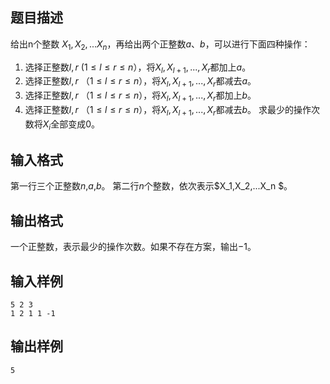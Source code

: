 ## 题目描述

给出n个整数 $X_1,X_2,...X_n$，再给出两个正整数$a$、$b$，可以进行下面四种操作：

1. 选择正整数$l,r$ ($1 \le l \le r \le n$），将$X_l,X_{l+1},...,X_r$都加上$a$。
2. 选择正整数$l,r$ （$1 \le l \le r \le n$），将$X_l,X_{l+1},...,X_r$都减去$a$。
3. 选择正整数$l,r$ （$1 \le l \le r \le n$），将$X_l,X_{l+1},...,X_r$都加上$b$。
4. 选择正整数$l,r$ （$1 \le l \le r \le n$），将$X_l,X_{l+1},...,X_r$都减去$b$。
   求最少的操作次数将${X_i}$全部变成$0$。

## 输入格式

第一行三个正整数$n$,$a$,$b$。
第二行$n$个整数，依次表示$X_1,X_2,...X_n $。

## 输出格式

一个正整数，表示最少的操作次数。如果不存在方案，输出$-1$。

## 输入样例

```input1
5 2 3
1 2 1 1 -1
```

## 输出样例

```output
5
```
